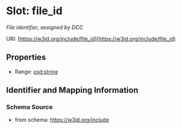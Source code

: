 # Slot: file_id
_File identifier, assigned by DCC_


URI: [https://w3id.org/include/file_id](https://w3id.org/include/file_id)



<!-- no inheritance hierarchy -->


## Properties

 * Range: [xsd:string](xsd:string)



## Identifier and Mapping Information







### Schema Source


* from schema: https://w3id.org/include



